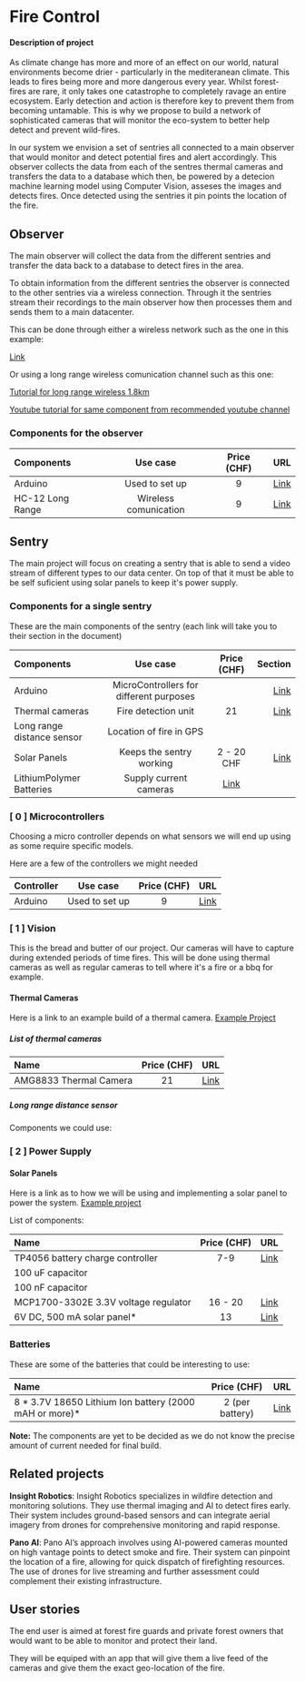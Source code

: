 # Fire Control

#### Description of project

As climate change has more and more of an effect on our world, natural environments become drier - particularly in the mediteranean climate. This leads to fires being more and more dangerous every year. Whilst forest-fires are rare, it only takes one catastrophe to completely ravage an entire ecosystem. Early detection and action is therefore key to prevent them from becoming untamable. This is why we propose to build a network of sophisticated cameras that will monitor the eco-system to better help detect and prevent wild-fires.

In our system we envision a set of sentries all connected to a main observer that would monitor and detect potential fires and alert accordingly. This observer collects the data from each of the sentres thermal cameras and transfers the data to a database which then, be powered by a detecion machine learning model using Computer Vision, asseses the images and detects fires. Once detected using the sentries it pin points the location of the fire.

## Observer

The main observer will collect the data from the different sentries and transfer the data back to a database to detect fires in the area.

To obtain information from the different sentries the observer is connected to the other sentries via a wireless connection. Through it the sentries stream their recordings to the main observer how then processes them and sends them to a main datacenter.

This can be done through either a wireless network such as the one in this example:

[Link](https://www.youtube.com/watch?v=xb7psLhKTMA)

Or using a long range wireless comunication channel such as this one:

[Tutorial for long range wireless 1.8km](https://www.instructables.com/Long-Range-18km-Arduino-to-Arduino-Wireless-Commun/)

[Youtube tutorial for same component from recommended youtube channel](https://www.youtube.com/watch?v=vqRqtgvltOI)

### Components for the observer

| Components | Use case | Price (CHF) | URL |
| :---| :---: | :---: | ---: | 
| Arduino | Used to set up | 9 | [Link](https://www.banggood.com/Geekcreit-UNOR3-ATmega328P-Development-Board-No-Cable-Geekcreit-for-Arduino-products-that-work-with-official-Arduino-boards-p-964163.html?imageAb=2&akmClientCountry=ES&p=FA25224129409201603Q&akmClientCountry=ES&cur_warehouse=USA) |
| HC-12 Long Range | Wireless comunication| 9 | [Link](https://es.banggood.com/Geekcreit-HC-12-433MHz-SI4463-Wireless-Serial-Module-Wireless-Transceiver-Transmission-Serial-Communication-Data-Board-Remote-1000M-p-973522.html?imageAb=2&akmClientCountry=ES&p=FA25224129409201603Q&a=1709495282.6898&akmClientCountry=ES&cur_warehouse=CN)|

## Sentry

The main project will focus on creating a sentry that is able to send a video stream of different types to our data center. On top of that it must be able to be self suficient using solar panels to keep it's power supply.

### Components for a single sentry

These are the main components of the sentry (each link will take you to their section in the document)

| Components | Use case | Price (CHF) | Section |
| :---| :---: | :---: | ---: | 
| Arduino | MicroControllers for different purposes |  | [Link](#microcontrollers) |
| Thermal cameras | Fire detection unit | 21 | [Link](#thermal-cameras)|
| Long range distance sensor | Location of fire in GPS | | |
| Solar Panels | Keeps the sentry working | 2 - 20 CHF| [Link](#solar-panels) |
| LithiumPolymer Batteries | Supply current cameras | [Link](#batteries) |

### [ 0 ] Microcontrollers

Choosing a micro controller depends on what sensors we will end up using as some require specific models.

Here are a few of the controllers we might needed

| Controller | Use case | Price (CHF) | URL |
| :---| :---: | :---: | ---: | 
| Arduino | Used to set up | 9 | [Link](https://www.banggood.com/Geekcreit-UNOR3-ATmega328P-Development-Board-No-Cable-Geekcreit-for-Arduino-products-that-work-with-official-Arduino-boards-p-964163.html?imageAb=2&akmClientCountry=ES&p=FA25224129409201603Q&akmClientCountry=ES&cur_warehouse=USA) |

### [ 1 ] Vision

This is the bread and butter of our project. Our cameras will have to capture during extended periods of time fires. This will be done using thermal cameras as well as regular cameras to tell where it's a fire or a bbq for example.


#### Thermal Cameras

Here is a link to an example build of a thermal camera. [Example Project](https://projecthub.arduino.cc/jdanielse/amg8833-thermal-camera-1dfb5a)

##### List of thermal cameras
| Name | Price (CHF) | URL |
| :---| :---: | ---: | 
| AMG8833 Thermal Camera | 21 | [Link](https://es.aliexpress.com/item/1005001991332288.html?spm=a2g0o.order_list.0.0.21ef180278wPcp&gatewayAdapt=glo2esp)|

##### Long range distance sensor 

Components we could use:

### [ 2 ] Power Supply

#### Solar Panels

Here is a link as to how we will be using and implementing a solar panel to power the system. [Example project](https://www.circuitbasics.com/how-to-use-solar-panels-to-power-the-arduino/)

List of components:

| Name | Price (CHF) | URL |
| :---| :---: | ---: | 
| TP4056 battery charge controller | 7-9 |[Link](https://www.amazon.es/s?k=MakerFocus+10pcs+TP4056+Charging+Module+with+Battery+Protection+186+50+BMS+5V+Micro+USB+1A+186+50+Lithium+Battery+Charging+Board&linkCode=gs3&linkId=957634db00eebaef6169a13464f34088&tag=circbasi-21&ref=as_li_ss_tl) |
| 100 uF capacitor | | |
| 100 nF capacitor | | |
| MCP1700-3302E 3.3V voltage regulator | 16 - 20 | [Link](https://www.amazon.es/AZDelivery-MCP23017-Expansor-bidireccional-interfaz/dp/B086W6ZQ36/ref=sr_1_2?dib=eyJ2IjoiMSJ9.jHvdlpaoDMq1UegLCFD1HThiE-tAmi9Y0FjJobEVVGnt5j5z2IJ9-WYL1Y30gHwgo-nHw3wAELHnkRUumeTxNgp-eDJT5HmHy41YhkdUQwcS7EqHeEToF27-_96GDvnjayi09-IIeM9Gz6hYWEUZYE0fz0NaCTpWRWYgwassqHd6PoQo9g7mfN0eff7bQmWaKzzwwMSqhBi5swrnAlRGmHU402p0sZ5hkfqCg7dpZp4.2RWReXyWL60JWdS56JdLZFTZQeOazl9ngkd73zmeViE&dib_tag=se&keywords=MICROCHIP%2BTECHNOLOGY%2BMCP1700-3302E%2FTO%2BMCP1700%2BSeries%2B250%2BmA%2B3.3%2BV%2BLow%2BDropout%2BPositive%2BVoltage%2BRegulator%2B-%2BTO-92-3%2B-%2B25%2Bitem(s)&linkCode=gs3&linkId=d0bcd6895ad98490119027404b917f5a&qid=1709469008&sr=8-2&th=1) |
| 6V DC, 500 mA solar panel* | 13 |[Link](https://www.amazon.es/NUZAMAS-Outdoor-Cargador-Bater%C3%ADa-Camping/dp/B073CDW1VZ/ref=sr_1_5?dib=eyJ2IjoiMSJ9.I2hHfkkPPnPgxT1QVuby6o9fpv_oj_UYb-sCu0BwvYMzHcVjTACohh6aQz7EQNHH1x_S_mR6M_bXI5e9ZjE2kpdeuUbk1BmTaVvWZPIQ3oaxAVTgRUyJUT1NDQmj4CTrO2I-9-CkF57T6VLp2IfAJ_GSG1HF5_ba_NBpZEPn8D_PKkNVUXZEnjMF6n3k2wEg41SjnCMUJeCtM3vSfHbXJLDZ9saeXvVfe6KZb8LhE8Ztgv2-n1SKPCBUa5WmMa9rYBb1k9roBttE_rhgemvITAUcdGjy04i5Fa6j44EQvxk.DeivZNw10diG9FhE-0n2ahvXIFDnekCHR0KuzliTGP0&dib_tag=se&keywords=Sunnytech+1pc+3.5w+6v+583ma+Mini+Solar+Panel+Module+Solar+System+Solar+Epoxy+Cell+Charger+DIY+B033&linkCode=gs3&linkId=d1df4e3088d10c13b16e6950e386a366&qid=1709469257&sr=8-5) |

### Batteries

These are some of the batteries that could be interesting to use:

| Name | Price (CHF) | URL |
| :---| :---: | ---: | 
| 8 * 3.7V 18650 Lithium Ion battery (2000 mAH or more)* | 2 (per battery)|[Link](https://www.amazon.com/AmazonBasics-Rechargeable-Batteries-8-Pack-Pre-charged/dp/B00CWNMV4G/ref=sr_1_1?crid=KYSGTI74BJM0&dib=eyJ2IjoiMSJ9.mJ6GgSojSIh4uLUXv6Mx6N1um2yNGpbrwuCKaYKhXZNKtoa4dDAgJ5f-Q2LBDvfzGtqrDnedTk0S4NMI9CI3BzRnZI2fMMxb08Fp4SdJw75CHWVSjBdlAPEZZkuY_FbrUB7LreJkpW2xoq6SfJx0b3bpZJ04eckX6OEKoixK4VgX7gd_Jtms8fv6gH_3Va7-FtF1bkAuU62gkvJMql4yfMCaBqxxCv69nlLgf9f14OU.GiLOg5ZI5THglz8DwDOw9hWKv3BAkiSaAUwgL_eS3VA&dib_tag=se&keywords=3.7V%2B18650%2BLithium%2BIon%2Bbattery&qid=1709469145&sprefix=3.7v%2B18650%2Blithium%2Bion%2Bbattery%2Caps%2C252&sr=8-1-spons&sp_csd=d2lkZ2V0TmFtZT1zcF9hdGY&th=1) |

**Note:** The components are yet to be decided as we do not know the precise amount of current needed for final build.

## Related projects

**Insight Robotics**:
Insight Robotics specializes in wildfire detection and monitoring solutions. They use thermal imaging and AI to detect fires early. Their system includes ground-based sensors and can integrate aerial imagery from drones for comprehensive monitoring and rapid response.

**Pano AI**:
Pano AI’s approach involves using AI-powered cameras mounted on high vantage points to detect smoke and fire. Their system can pinpoint the location of a fire, allowing for quick dispatch of firefighting resources. The use of drones for live streaming and further assessment could complement their existing infrastructure.


## User stories

The end user is aimed at forest fire guards and private forest owners that would want to be able to monitor and protect their land.

They will be equiped with an app that will give them a live feed of the cameras and give them the exact geo-location of the fire.















